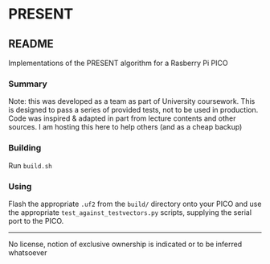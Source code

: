 # PRESENT
## README

Implementations of the PRESENT algorithm for a Rasberry Pi PICO

### Summary

Note: this was developed as a team as part of University coursework. This is designed to pass a series of provided tests, not to be used in production. Code was inspired & adapted in part from lecture contents and other sources. I am hosting this here to help others (and as a cheap backup)

### Building

Run `build.sh`

### Using

Flash the appropriate `.uf2` from the `build/` directory onto your PICO and use the appropriate `test_against_testvectors.py` scripts, supplying the serial port to the PICO.

---

No license, notion of exclusive ownership is indicated or to be inferred whatsoever
